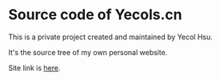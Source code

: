 Source code of Yecols.cn
=========

This is a private project created and maintained by Yecol Hsu.

It's the source tree of my own personal website.

Site link is [here](http://yecols.cn/ "link").

